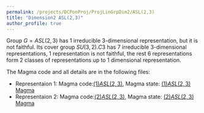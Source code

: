 ```yaml
---
permalink: /projects/DCPonProj/ProjLinGrpDim2/ASL(2,3)
title: "Dimension2 ASL(2,3)"
author_profile: true
---
```


Group $G=ASL(2,3)$ has 1 irreducible 3-dimensional representation, but it is not faithful. Its cover group $SU(3,2).C3$ has 7 irreducible 3-dimensional representations, 1 representation is not faithful, the rest 6 representations form 2 classes of representations up to 1 dimensional representation.

The Magma code and all details are in the following files:
* Representaion 1: Magma code:<a href="http://kaiqi-yang1994.github.io/files/DCPonProj/(1)Dimension3 ASL(2,3).txt" target="_blank" rel="noopener noreferrer">$(1)ASL(2,3)$</a>, Magma state: <a href="http://kaiqi-yang1994.github.io/files/DCPonProj/Dim2ASL231" download>$(1)ASL(2,3)$ Magma</a>
* Representaion 2: Magma code:<a href="http://kaiqi-yang1994.github.io/files/DCPonProj/(2)Dimension3 ASL(2,3).txt" target="_blank" rel="noopener noreferrer">$(2)ASL(2,3)$</a>, Magma state: <a href="http://kaiqi-yang1994.github.io/files/DCPonProj/Dim2ASL232" download>$(2)ASL(2,3)$ Magma</a> 
